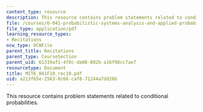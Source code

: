 ```yaml
---
content_type: resource
description: This resource contains problem statements related to conditional probabilities.
file: /courses/6-041-probabilistic-systems-analysis-and-applied-probability-fall-2010/a213f65e25630c66caf871244a7dd26b_MIT6_041F10_rec10.pdf
file_type: application/pdf
learning_resource_types:
- Recitations
ocw_type: OCWFile
parent_title: Recitations
parent_type: CourseSection
parent_uid: 61319af1-4f0c-da08-892b-a16f98cc7ae7
resourcetype: Document
title: MIT6_041F10_rec10.pdf
uid: a213f65e-2563-0c66-caf8-71244a7dd26b
---
```

This resource contains problem statements related to conditional probabilities.


